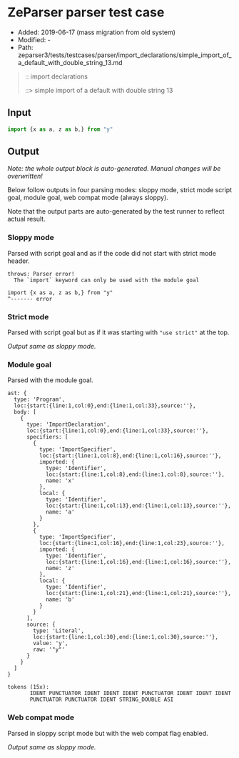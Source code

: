 # ZeParser parser test case

- Added: 2019-06-17 (mass migration from old system)
- Modified: -
- Path: zeparser3/tests/testcases/parser/import_declarations/simple_import_of_a_default_with_double_string_13.md

> :: import declarations
>
> ::> simple import of a default with double string 13

## Input

`````js
import {x as a, z as b,} from "y"
`````

## Output

_Note: the whole output block is auto-generated. Manual changes will be overwritten!_

Below follow outputs in four parsing modes: sloppy mode, strict mode script goal, module goal, web compat mode (always sloppy).

Note that the output parts are auto-generated by the test runner to reflect actual result.

### Sloppy mode

Parsed with script goal and as if the code did not start with strict mode header.

`````
throws: Parser error!
  The `import` keyword can only be used with the module goal

import {x as a, z as b,} from "y"
^------- error
`````

### Strict mode

Parsed with script goal but as if it was starting with `"use strict"` at the top.

_Output same as sloppy mode._

### Module goal

Parsed with the module goal.

`````
ast: {
  type: 'Program',
  loc:{start:{line:1,col:0},end:{line:1,col:33},source:''},
  body: [
    {
      type: 'ImportDeclaration',
      loc:{start:{line:1,col:0},end:{line:1,col:33},source:''},
      specifiers: [
        {
          type: 'ImportSpecifier',
          loc:{start:{line:1,col:8},end:{line:1,col:16},source:''},
          imported: {
            type: 'Identifier',
            loc:{start:{line:1,col:8},end:{line:1,col:8},source:''},
            name: 'x'
          },
          local: {
            type: 'Identifier',
            loc:{start:{line:1,col:13},end:{line:1,col:13},source:''},
            name: 'a'
          }
        },
        {
          type: 'ImportSpecifier',
          loc:{start:{line:1,col:16},end:{line:1,col:23},source:''},
          imported: {
            type: 'Identifier',
            loc:{start:{line:1,col:16},end:{line:1,col:16},source:''},
            name: 'z'
          },
          local: {
            type: 'Identifier',
            loc:{start:{line:1,col:21},end:{line:1,col:21},source:''},
            name: 'b'
          }
        }
      ],
      source: {
        type: 'Literal',
        loc:{start:{line:1,col:30},end:{line:1,col:30},source:''},
        value: 'y',
        raw: '"y"'
      }
    }
  ]
}

tokens (15x):
       IDENT PUNCTUATOR IDENT IDENT IDENT PUNCTUATOR IDENT IDENT IDENT
       PUNCTUATOR PUNCTUATOR IDENT STRING_DOUBLE ASI
`````


### Web compat mode

Parsed in sloppy script mode but with the web compat flag enabled.

_Output same as sloppy mode._

